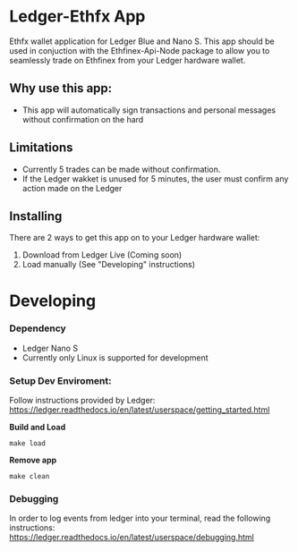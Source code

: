 # Ledger-Ethfx App
Ethfx wallet application for Ledger Blue and Nano S.
This app should be used in conjuction with the Ethfinex-Api-Node package to allow you to seamlessly trade on Ethfinex from your Ledger hardware wallet.

## Why use this app:
* This app will automatically sign transactions and personal messages without confirmation on the hard

## Limitations
* Currently 5 trades can be made without confirmation.
* If the Ledger wakket is unused for 5 minutes, the user must confirm any action made on the Ledger


## Installing
There are 2 ways to get this app on to your Ledger hardware wallet:
1) Download from Ledger Live (Coming soon)
2) Load manually (See "Developing" instructions)



# Developing
### Dependency
* Ledger Nano S
* Currently only Linux is supported for development

### Setup Dev Enviroment:
Follow instructions provided by Ledger: https://ledger.readthedocs.io/en/latest/userspace/getting_started.html

**Build and Load** 

`make load`

**Remove app**

`make clean`

### Debugging
In order to log events from ledger into your terminal, read the following instructions:
https://ledger.readthedocs.io/en/latest/userspace/debugging.html
